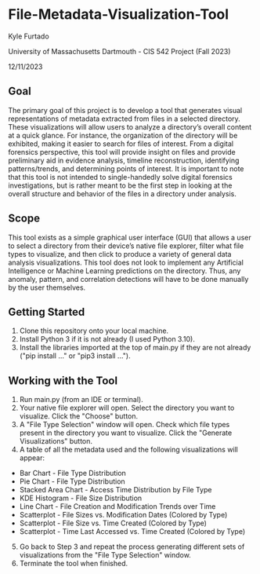 # File-Metadata-Visualization-Tool

Kyle Furtado

University of Massachusetts Dartmouth - CIS 542 Project (Fall 2023) 

12/11/2023

## Goal
The primary goal of this project is to develop a tool that generates visual representations of metadata extracted from files in a selected directory. These visualizations will allow users to analyze a directory’s overall content at a quick glance. For instance, the organization of the directory will be exhibited, making it easier to search for files of interest. From a digital forensics perspective, this tool will provide insight on files and provide preliminary aid in evidence analysis, timeline reconstruction, identifying patterns/trends, and determining points of interest. It is important to note that this tool is not intended to single-handedly solve digital forensics investigations, but is rather meant to be the first step in looking at the overall structure and behavior of the files in a directory under analysis.

## Scope
This tool exists as a simple graphical user interface (GUI) that allows a user to select a directory from their device’s native file explorer, filter what file types to visualize, and then click to produce a variety of general data analysis visualizations. This tool does not look to implement any Artificial Intelligence or Machine Learning predictions on the directory. Thus, any anomaly, pattern, and correlation detections will have to be done manually by the user themselves.



## Getting Started
1) Clone this repository onto your local machine.
2) Install Python 3 if it is not already (I used Python 3.10).
3) Install the libraries imported at the top of main.py if they are not already ("pip install ..." or "pip3 install ...").

## Working with the Tool
1) Run main.py (from an IDE or terminal).
2) Your native file explorer will open. Select the directory you want to visualize. Click the "Choose" button.
3) A "File Type Selection" window will open. Check which file types present in the directory you want to visualize. Click the "Generate Visualizations" button.
4) A table of all the metadata used and the following visualizations will appear:
- Bar Chart - File Type Distribution
- Pie Chart - File Type Distribution
- Stacked Area Chart - Access Time Distribution by File Type
- KDE Histogram - File Size Distribution
- Line Chart - File Creation and Modification Trends over Time
- Scatterplot - File Sizes vs. Modification Dates (Colored by Type)
- Scatterplot - File Size vs. Time Created (Colored by Type)
- Scatterplot - Time Last Accessed vs. Time Created (Colored by Type)
5) Go back to Step 3 and repeat the process generating different sets of visualizations from the "File Type Selection" window.
6) Terminate the tool when finished.
